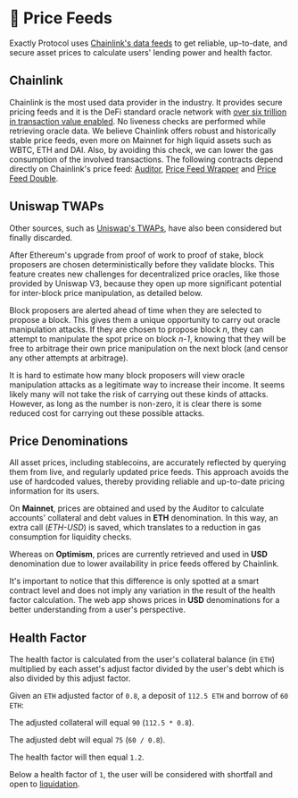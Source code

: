 # 🔮 Price Feeds

Exactly Protocol uses [Chainlink's data feeds](https://docs.chain.link/docs/using-chainlink-reference-contracts/) to get reliable, up-to-date, and secure asset prices to calculate users' lending power and health factor.

## Chainlink

Chainlink is the most used data provider in the industry. It provides secure pricing feeds and it is the DeFi standard oracle network with [over six trillion in transaction value enabled](https://chain.link/). No liveness checks are performed while retrieving oracle data. We believe Chainlink offers robust and historically stable price feeds, even more on Mainnet for high liquid assets such as WBTC, ETH and DAI. Also, by avoiding this check, we can lower the gas consumption of the involved transactions. The following contracts depend directly on Chainlink's price feed: [Auditor](protocol/auditor.md), [Price Feed Wrapper](protocol/pricefeedwrapper.md) and [Price Feed Double](protocol/pricefeeddouble.md).

## Uniswap TWAPs

Other sources, such as [Uniswap's TWAPs](https://docs.uniswap.org/protocol/concepts/V3-overview/oracle), have also been considered but finally discarded.

After Ethereum's upgrade from proof of work to proof of stake, block proposers are chosen deterministically before they validate blocks. This feature creates new challenges for decentralized price oracles, like those provided by Uniswap V3, because they open up more significant potential for inter-block price manipulation, as detailed below.

Block proposers are alerted ahead of time when they are selected to propose a block. This gives them a unique opportunity to carry out oracle manipulation attacks. If they are chosen to propose block _n_, they can attempt to manipulate the spot price on block _n-1_, knowing that they will be free to arbitrage their own price manipulation on the next block (and censor any other attempts at arbitrage).

It is hard to estimate how many block proposers will view oracle manipulation attacks as a legitimate way to increase their income. It seems likely many will not take the risk of carrying out these kinds of attacks. However, as long as the number is non-zero, it is clear there is some reduced cost for carrying out these possible attacks.

## Price Denominations

All asset prices, including stablecoins, are accurately reflected by querying them from live, and regularly updated price feeds. This approach avoids the use of hardcoded values, thereby providing reliable and up-to-date pricing information for its users.

On **Mainnet**, prices are obtained and used by the Auditor to calculate accounts' collateral and debt values in **ETH** denomination. In this way, an extra call (_ETH-USD_) is saved, which translates to a reduction in gas consumption for liquidity checks.

Whereas on **Optimism**, prices are currently retrieved and used in **USD** denomination due to lower availability in price feeds offered by Chainlink.

It's important to notice that this difference is only spotted at a smart contract level and does not imply any variation in the result of the health factor calculation. The web app shows prices in **USD** denominations for a better understanding from a user's perspective.

## Health Factor

The health factor is calculated from the user's collateral balance (in `ETH`) multiplied by each asset's adjust factor divided by the user's debt which is also divided by this adjust factor.

Given an `ETH` adjusted factor of `0.8`, a deposit of `112.5 ETH` and borrow of `60 ETH`:

The adjusted collateral will equal `90` (`112.5 * 0.8`).

The adjusted debt will equal `75` (`60 / 0.8`).

The health factor will then equal `1.2`.

Below a health factor of `1`, the user will be considered with shortfall and open to [liquidation](../getting-started/math-paper.md#6.-liquidations).
